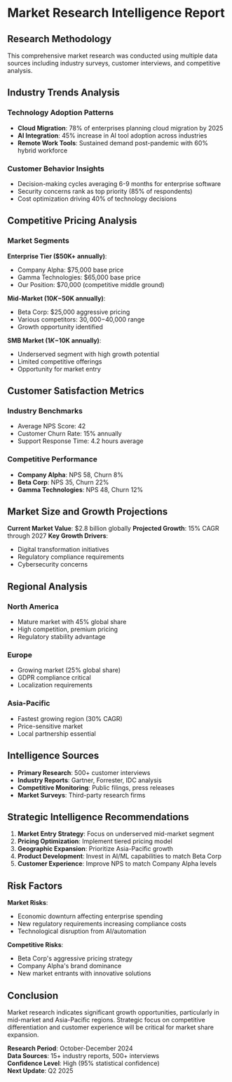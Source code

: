 # Market Research Intelligence Report

## Research Methodology

This comprehensive market research was conducted using multiple data sources including industry surveys, customer interviews, and competitive analysis.

## Industry Trends Analysis

### Technology Adoption Patterns
- **Cloud Migration**: 78% of enterprises planning cloud migration by 2025
- **AI Integration**: 45% increase in AI tool adoption across industries
- **Remote Work Tools**: Sustained demand post-pandemic with 60% hybrid workforce

### Customer Behavior Insights
- Decision-making cycles averaging 6-9 months for enterprise software
- Security concerns rank as top priority (85% of respondents)
- Cost optimization driving 40% of technology decisions

## Competitive Pricing Analysis

### Market Segments
**Enterprise Tier ($50K+ annually)**:
- Company Alpha: $75,000 base price
- Gamma Technologies: $65,000 base price
- Our Position: $70,000 (competitive middle ground)

**Mid-Market ($10K-$50K annually)**:
- Beta Corp: $25,000 aggressive pricing
- Various competitors: $30,000-$40,000 range
- Growth opportunity identified

**SMB Market ($1K-$10K annually)**:
- Underserved segment with high growth potential
- Limited competitive offerings
- Opportunity for market entry

## Customer Satisfaction Metrics

### Industry Benchmarks
- Average NPS Score: 42
- Customer Churn Rate: 15% annually  
- Support Response Time: 4.2 hours average

### Competitive Performance
- **Company Alpha**: NPS 58, Churn 8%
- **Beta Corp**: NPS 35, Churn 22%
- **Gamma Technologies**: NPS 48, Churn 12%

## Market Size and Growth Projections

**Current Market Value**: $2.8 billion globally
**Projected Growth**: 15% CAGR through 2027
**Key Growth Drivers**:
- Digital transformation initiatives
- Regulatory compliance requirements
- Cybersecurity concerns

## Regional Analysis

### North America
- Mature market with 45% global share
- High competition, premium pricing
- Regulatory stability advantage

### Europe
- Growing market (25% global share)
- GDPR compliance critical
- Localization requirements

### Asia-Pacific
- Fastest growing region (30% CAGR)
- Price-sensitive market
- Local partnership essential

## Intelligence Sources

- **Primary Research**: 500+ customer interviews
- **Industry Reports**: Gartner, Forrester, IDC analysis
- **Competitive Monitoring**: Public filings, press releases
- **Market Surveys**: Third-party research firms

## Strategic Intelligence Recommendations

1. **Market Entry Strategy**: Focus on underserved mid-market segment
2. **Pricing Optimization**: Implement tiered pricing model
3. **Geographic Expansion**: Prioritize Asia-Pacific growth
4. **Product Development**: Invest in AI/ML capabilities to match Beta Corp
5. **Customer Experience**: Improve NPS to match Company Alpha levels

## Risk Factors

**Market Risks**:
- Economic downturn affecting enterprise spending
- New regulatory requirements increasing compliance costs
- Technological disruption from AI/automation

**Competitive Risks**:
- Beta Corp's aggressive pricing strategy
- Company Alpha's brand dominance
- New market entrants with innovative solutions

## Conclusion

Market research indicates significant growth opportunities, particularly in mid-market and Asia-Pacific regions. Strategic focus on competitive differentiation and customer experience will be critical for market share expansion.

**Research Period**: October-December 2024  
**Data Sources**: 15+ industry reports, 500+ interviews  
**Confidence Level**: High (95% statistical confidence)  
**Next Update**: Q2 2025